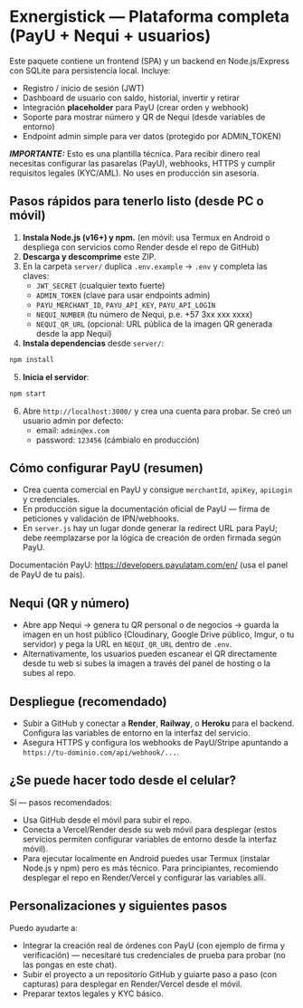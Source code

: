 # Exnergistick — Plataforma completa (PayU + Nequi + usuarios)

Este paquete contiene un frontend (SPA) y un backend en Node.js/Express con SQLite para persistencia local.
Incluye:
- Registro / inicio de sesión (JWT)
- Dashboard de usuario con saldo, historial, invertir y retirar
- Integración **placeholder** para PayU (crear orden y webhook)
- Soporte para mostrar número y QR de Nequi (desde variables de entorno)
- Endpoint admin simple para ver datos (protegido por ADMIN_TOKEN)

***IMPORTANTE:*** Esto es una plantilla técnica. Para recibir dinero real necesitas configurar las pasarelas (PayU), webhooks, HTTPS y cumplir requisitos legales (KYC/AML). No uses en producción sin asesoría.

## Pasos rápidos para tenerlo listo (desde PC o móvil)

1. **Instala Node.js (v16+) y npm.** (en móvil: usa Termux en Android o despliega con servicios como Render desde el repo de GitHub)
2. **Descarga y descomprime** este ZIP.
3. En la carpeta `server/` duplica `.env.example` -> `.env` y completa las claves:
   - `JWT_SECRET` (cualquier texto fuerte)
   - `ADMIN_TOKEN` (clave para usar endpoints admin)
   - `PAYU_MERCHANT_ID`, `PAYU_API_KEY`, `PAYU_API_LOGIN`
   - `NEQUI_NUMBER` (tu número de Nequi, p.e. +57 3xx xxx xxxx)
   - `NEQUI_QR_URL` (opcional: URL pública de la imagen QR generada desde la app Nequi)
4. **Instala dependencias** desde `server/`:
```bash
npm install
```
5. **Inicia el servidor**:
```bash
npm start
```
6. Abre `http://localhost:3000/` y crea una cuenta para probar. Se creó un usuario admin por defecto:
   - email: `admin@ex.com`
   - password: `123456`
   (cámbialo en producción)

## Cómo configurar PayU (resumen)
- Crea cuenta comercial en PayU y consigue `merchantId`, `apiKey`, `apiLogin` y credenciales.
- En producción sigue la documentación oficial de PayU — firma de peticiones y validación de IPN/webhooks.
- En `server.js` hay un lugar donde generar la redirect URL para PayU; debe reemplazarse por la lógica de creación de orden firmada según PayU.

Documentación PayU: https://developers.payulatam.com/en/ (usa el panel de PayU de tu país).

## Nequi (QR y número)
- Abre app Nequi -> genera tu QR personal o de negocios -> guarda la imagen en un host público (Cloudinary, Google Drive público, Imgur, o tu servidor) y pega la URL en `NEQUI_QR_URL` dentro de `.env`.
- Alternativamente, los usuarios pueden escanear el QR directamente desde tu web si subes la imagen a través del panel de hosting o la subes al repo.

## Despliegue (recomendado)
- Subir a GitHub y conectar a **Render**, **Railway**, o **Heroku** para el backend. Configura las variables de entorno en la interfaz del servicio.
- Asegura HTTPS y configura los webhooks de PayU/Stripe apuntando a `https://tu-dominio.com/api/webhook/...`.

## ¿Se puede hacer todo desde el celular?
Sí — pasos recomendados:
- Usa GitHub desde el móvil para subir el repo.
- Conecta a Vercel/Render desde su web móvil para desplegar (estos servicios permiten configurar variables de entorno desde la interfaz móvil).
- Para ejecutar localmente en Android puedes usar Termux (instalar Node.js y npm) pero es más técnico. Para principiantes, recomiendo desplegar el repo en Render/Vercel y configurar las variables allí.

## Personalizaciones y siguientes pasos
Puedo ayudarte a:
- Integrar la creación real de órdenes con PayU (con ejemplo de firma y verificación) — necesitaré tus credenciales de prueba para probar (no las pongas en este chat).
- Subir el proyecto a un repositorio GitHub y guiarte paso a paso (con capturas) para desplegar en Render/Vercel desde el móvil.
- Preparar textos legales y KYC básico.

